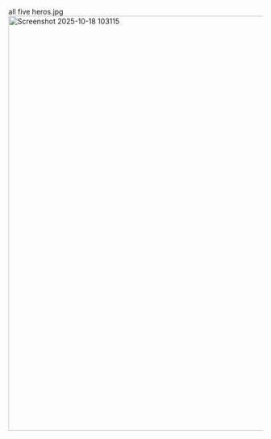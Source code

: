 all five heros.jpg
<img width="1496" height="821" alt="Screenshot 2025-10-18 103115" src="https://github.com/user-attachments/assets/de23a1ae-19a8-4cb2-9470-aefff204c4ad" />
